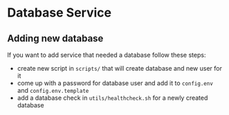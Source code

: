 # Database Service

## Adding new database

If you want to add service that needed a database follow these steps:
- create new script in `scripts/` that will create database and new user for it
- come up with a password for database user and add it to `config.env` and `config.env.template`
- add a database check in `utils/healthcheck.sh` for a newly created database
